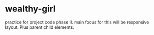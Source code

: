 # wealthy-girl
practice for project code phase II. main focus for this will be responsive layout. Plus parent child elements.
